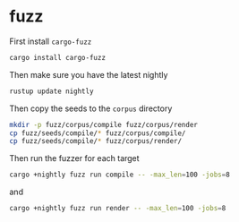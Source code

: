 # fuzz

First install `cargo-fuzz`

```sh
cargo install cargo-fuzz
```

Then make sure you have the latest nightly

```sh
rustup update nightly
```

Then copy the seeds to the `corpus` directory

```sh
mkdir -p fuzz/corpus/compile fuzz/corpus/render
cp fuzz/seeds/compile/* fuzz/corpus/compile/
cp fuzz/seeds/compile/* fuzz/corpus/render/
```

Then run the fuzzer for each target

```sh
cargo +nightly fuzz run compile -- -max_len=100 -jobs=8
```

and

```sh
cargo +nightly fuzz run render -- -max_len=100 -jobs=8
```
